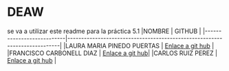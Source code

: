 # DEAW
se va a utilizar este readme para la práctica 5.1
|NOMBRE                     |                       GITHUB                                              |
|---------------------------|---------------------------------------------------------------------------|
|LAURA MARIA PINEDO PUERTAS |                       [Enlace a git hub](https://github.com/RikaMzHyde)   |
|FRANCISCO CARBONELL DIAZ   |                       [Enlace a git hub](https://github.com/FranCarbonell)|
|CARLOS RUIZ PEREZ          |                       [Enlace a git hub](https://github.com/CarlosRuizz)  | 

